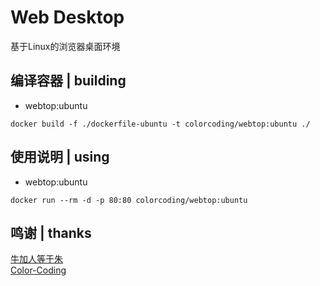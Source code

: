 # Web Desktop
基于Linux的浏览器桌面环境

## 编译容器 | building
* webtop:ubuntu
~~~
docker build -f ./dockerfile-ubuntu -t colorcoding/webtop:ubuntu ./
~~~

## 使用说明 | using
* webtop:ubuntu
~~~
docker run --rm -d -p 80:80 colorcoding/webtop:ubuntu
~~~

## 鸣谢 | thanks
[牛加人等于朱](http://baike.baidu.com/view/1769.htm "NiurenZhu")<br>
[Color-Coding](http://colorcoding.org/ "咔啦工作室")<br>
